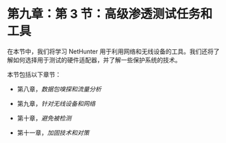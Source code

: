 # 第九章：第 3 节：高级渗透测试任务和工具

在本节中，我们将学习 NetHunter 用于利用网络和无线设备的工具。我们还将了解如何选择用于测试的硬件适配器，并了解一些保护系统的技术。

本节包括以下章节：

+   第八章，*数据包嗅探和流量分析*

+   第九章，*针对无线设备和网络*

+   第十章，*避免被检测*

+   第十一章，*加固技术和对策*
